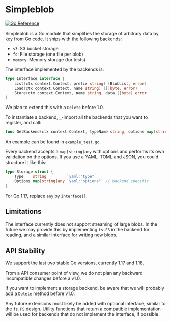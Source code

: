 
# Simpleblob

[![Go Reference](https://pkg.go.dev/badge/github.com/PowerDNS/simpleblob.svg)](https://pkg.go.dev/github.com/PowerDNS/simpleblob)

Simpleblob is a Go module that simplifies the storage of arbitrary data by key from Go code. It ships with the following backends:

- `s3`: S3 bucket storage
- `fs`: File storage (one file per blob)
- `memory`: Memory storage (for tests)

The interface implemented by the backends is:

```go
type Interface interface {
	List(ctx context.Context, prefix string) (BlobList, error)
	Load(ctx context.Context, name string) ([]byte, error)
	Store(ctx context.Context, name string, data []byte) error
}
```

We plan to extend this with a `Delete` before 1.0.

To instantiate a backend, `_`-import all the backends that you want to register, and call:

```go
func GetBackend(ctx context.Context, typeName string, options map[string]any) (Interface, error)
```

An example can be found in `example_test.go`.

Every backend accepts a `map[string]any` with options and performs its own validation on the options. If you use a YAML, TOML and JSON, you could structure it like this:

```go
type Storage struct {
	Type    string         `yaml:"type"`
	Options map[string]any `yaml:"options"` // backend specific
}
```

For Go 1.17, replace `any` by `interface{}`.

## Limitations

The interface currently does not support streaming of large blobs. In the future we may provide this by implementing `fs.FS` in the backend for reading, and a similar interface for writing new blobs.

## API Stability

We support the last two stable Go versions, currently 1.17 and 1.18.

From a API consumer point of view, we do not plan any backward incompatible changes before a v1.0.

If you want to implement a storage backend, be aware that we will probably add a `Delete` method before v1.0.

Any future extensions most likely be added with optional interface, similar to the `fs.FS` design. Utility functions that return a compatible implementation will be used for backends that do not implement the interface, if possible.


